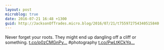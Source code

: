 ```yaml
---
layout: post
microblog: true
date: 2016-07-21 16:48 +1300
guid: http://JacksonOfTrades.micro.blog/2016/07/21/t755972754340515840.html
---
```

Never forget your roots. They might end up dangling off a cliff or something. [t.co/p0zCMGnPy...](https://t.co/p0zCMGnPyi) #photography [t.co/PwLtKCkYq...](https://t.co/PwLtKCkYq1)
